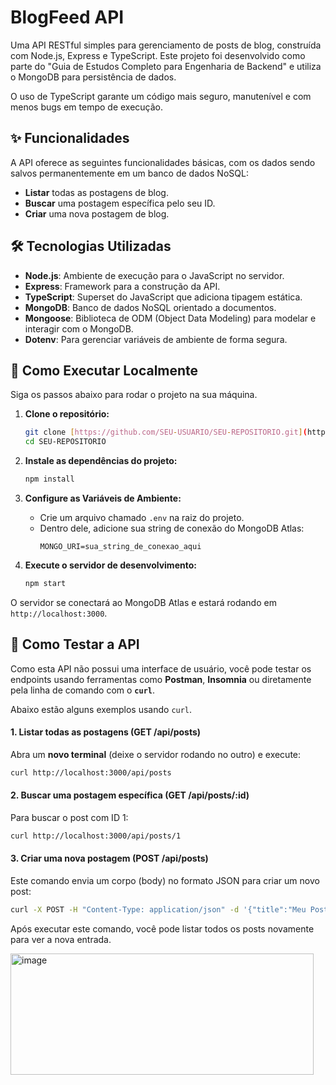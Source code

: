 # BlogFeed API

Uma API RESTful simples para gerenciamento de posts de blog, construída com Node.js, Express e TypeScript. Este projeto foi desenvolvido como parte do "Guia de Estudos Completo para Engenharia de Backend" e utiliza o MongoDB para persistência de dados.

O uso de TypeScript garante um código mais seguro, manutenível e com menos bugs em tempo de execução.

## ✨ Funcionalidades

A API oferece as seguintes funcionalidades básicas, com os dados sendo salvos permanentemente em um banco de dados NoSQL:

* **Listar** todas as postagens de blog.
* **Buscar** uma postagem específica pelo seu ID.
* **Criar** uma nova postagem de blog.

## 🛠️ Tecnologias Utilizadas

* **Node.js**: Ambiente de execução para o JavaScript no servidor.
* **Express**: Framework para a construção da API.
* **TypeScript**: Superset do JavaScript que adiciona tipagem estática.
* **MongoDB**: Banco de dados NoSQL orientado a documentos.
* **Mongoose**: Biblioteca de ODM (Object Data Modeling) para modelar e interagir com o MongoDB.
* **Dotenv**: Para gerenciar variáveis de ambiente de forma segura.

## 🚀 Como Executar Localmente

Siga os passos abaixo para rodar o projeto na sua máquina.

1.  **Clone o repositório:**
    ```bash
    git clone [https://github.com/SEU-USUARIO/SEU-REPOSITORIO.git](https://github.com/SEU-USUARIO/SEU-REPOSITORIO.git)
    cd SEU-REPOSITORIO
    ```

2.  **Instale as dependências do projeto:**
    ```bash
    npm install
    ```

3.  **Configure as Variáveis de Ambiente:**
    * Crie um arquivo chamado `.env` na raiz do projeto.
    * Dentro dele, adicione sua string de conexão do MongoDB Atlas:
      ```
      MONGO_URI=sua_string_de_conexao_aqui
      ```

4.  **Execute o servidor de desenvolvimento:**
    ```bash
    npm start
    ```

O servidor se conectará ao MongoDB Atlas e estará rodando em `http://localhost:3000`.

## 🧪 Como Testar a API

Como esta API não possui uma interface de usuário, você pode testar os endpoints usando ferramentas como **Postman**, **Insomnia** ou diretamente pela linha de comando com o **`curl`**.

Abaixo estão alguns exemplos usando `curl`.

#### 1. Listar todas as postagens (GET /api/posts)

Abra um **novo terminal** (deixe o servidor rodando no outro) e execute:
```bash
curl http://localhost:3000/api/posts
```

#### 2. Buscar uma postagem específica (GET /api/posts/:id)

Para buscar o post com ID 1:

```bash
curl http://localhost:3000/api/posts/1
```

#### 3. Criar uma nova postagem (POST /api/posts)

Este comando envia um corpo (body) no formato JSON para criar um novo post:

```bash
curl -X POST -H "Content-Type: application/json" -d '{"title":"Meu Post via Curl", "content":"Este é o conteúdo do post!", "author":"Tester"}' http://localhost:3000/api/posts
```

Após executar este comando, você pode listar todos os posts novamente para ver a nova entrada.

<img width="485" height="194" alt="image" src="https://github.com/user-attachments/assets/8c583ada-c31d-4d3e-92d3-7135861c4910" />

